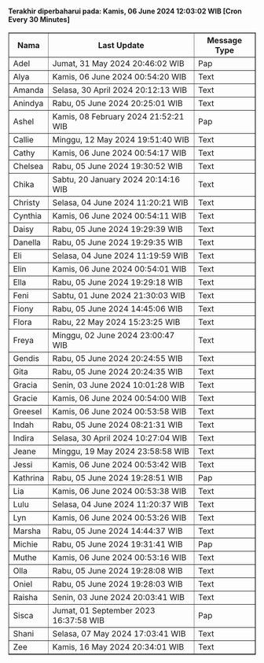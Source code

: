 #### Terakhir diperbaharui pada: Kamis, 06 June 2024 12:03:02 WIB [Cron Every 30 Minutes]

<table border='1'><tr><th>Nama</th><th>Last Update</th><th>Message Type</th></tr><tr><td>Adel</td><td>Jumat, 31 May 2024 20:46:02 WIB</td><td>Pap</td></tr><tr><td>Alya</td><td>Kamis, 06 June 2024 00:54:20 WIB</td><td>Text</td></tr><tr><td>Amanda</td><td>Selasa, 30 April 2024 20:12:13 WIB</td><td>Text</td></tr><tr><td>Anindya</td><td>Rabu, 05 June 2024 20:25:01 WIB</td><td>Text</td></tr><tr><td>Ashel</td><td>Kamis, 08 February 2024 21:52:21 WIB</td><td>Pap</td></tr><tr><td>Callie</td><td>Minggu, 12 May 2024 19:51:40 WIB</td><td>Text</td></tr><tr><td>Cathy</td><td>Kamis, 06 June 2024 00:54:17 WIB</td><td>Text</td></tr><tr><td>Chelsea</td><td>Rabu, 05 June 2024 19:30:52 WIB</td><td>Text</td></tr><tr><td>Chika</td><td>Sabtu, 20 January 2024 20:14:16 WIB</td><td>Text</td></tr><tr><td>Christy</td><td>Selasa, 04 June 2024 11:20:21 WIB</td><td>Text</td></tr><tr><td>Cynthia</td><td>Kamis, 06 June 2024 00:54:11 WIB</td><td>Text</td></tr><tr><td>Daisy</td><td>Rabu, 05 June 2024 19:29:39 WIB</td><td>Text</td></tr><tr><td>Danella</td><td>Rabu, 05 June 2024 19:29:35 WIB</td><td>Text</td></tr><tr><td>Eli</td><td>Selasa, 04 June 2024 11:19:59 WIB</td><td>Text</td></tr><tr><td>Elin</td><td>Kamis, 06 June 2024 00:54:01 WIB</td><td>Text</td></tr><tr><td>Ella</td><td>Rabu, 05 June 2024 19:29:18 WIB</td><td>Text</td></tr><tr><td>Feni</td><td>Sabtu, 01 June 2024 21:30:03 WIB</td><td>Text</td></tr><tr><td>Fiony</td><td>Rabu, 05 June 2024 14:45:06 WIB</td><td>Text</td></tr><tr><td>Flora</td><td>Rabu, 22 May 2024 15:23:25 WIB</td><td>Text</td></tr><tr><td>Freya</td><td>Minggu, 02 June 2024 23:00:47 WIB</td><td>Text</td></tr><tr><td>Gendis</td><td>Rabu, 05 June 2024 20:24:55 WIB</td><td>Text</td></tr><tr><td>Gita</td><td>Rabu, 05 June 2024 20:24:35 WIB</td><td>Text</td></tr><tr><td>Gracia</td><td>Senin, 03 June 2024 10:01:28 WIB</td><td>Text</td></tr><tr><td>Gracie</td><td>Kamis, 06 June 2024 00:54:00 WIB</td><td>Text</td></tr><tr><td>Greesel</td><td>Kamis, 06 June 2024 00:53:58 WIB</td><td>Text</td></tr><tr><td>Indah</td><td>Rabu, 05 June 2024 08:21:31 WIB</td><td>Text</td></tr><tr><td>Indira</td><td>Selasa, 30 April 2024 10:27:04 WIB</td><td>Text</td></tr><tr><td>Jeane</td><td>Minggu, 19 May 2024 23:58:58 WIB</td><td>Text</td></tr><tr><td>Jessi</td><td>Kamis, 06 June 2024 00:53:42 WIB</td><td>Text</td></tr><tr><td>Kathrina</td><td>Rabu, 05 June 2024 19:28:51 WIB</td><td>Pap</td></tr><tr><td>Lia</td><td>Kamis, 06 June 2024 00:53:38 WIB</td><td>Text</td></tr><tr><td>Lulu</td><td>Selasa, 04 June 2024 11:20:37 WIB</td><td>Text</td></tr><tr><td>Lyn</td><td>Kamis, 06 June 2024 00:53:26 WIB</td><td>Text</td></tr><tr><td>Marsha</td><td>Rabu, 05 June 2024 14:44:37 WIB</td><td>Text</td></tr><tr><td>Michie</td><td>Rabu, 05 June 2024 19:31:41 WIB</td><td>Pap</td></tr><tr><td>Muthe</td><td>Kamis, 06 June 2024 00:53:16 WIB</td><td>Text</td></tr><tr><td>Olla</td><td>Rabu, 05 June 2024 19:28:08 WIB</td><td>Text</td></tr><tr><td>Oniel</td><td>Rabu, 05 June 2024 19:28:03 WIB</td><td>Text</td></tr><tr><td>Raisha</td><td>Senin, 03 June 2024 20:03:41 WIB</td><td>Text</td></tr><tr><td>Sisca</td><td>Jumat, 01 September 2023 16:37:58 WIB</td><td>Pap</td></tr><tr><td>Shani</td><td>Selasa, 07 May 2024 17:03:41 WIB</td><td>Text</td></tr><tr><td>Zee</td><td>Kamis, 16 May 2024 20:34:01 WIB</td><td>Text</td></tr></table>